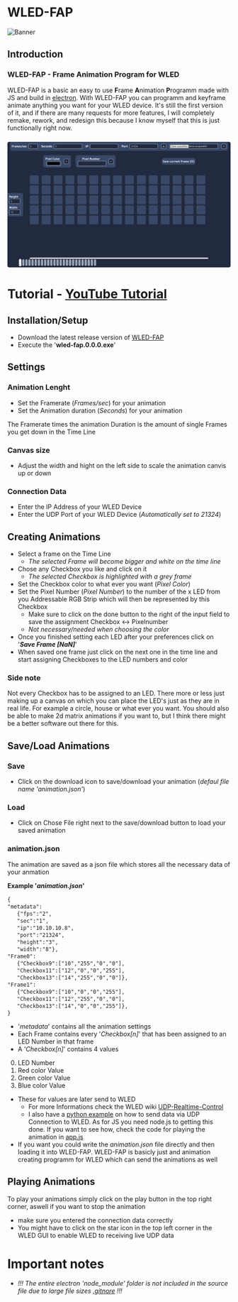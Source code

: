 # WLED-FAP
![Banner](https://repository-images.githubusercontent.com/643328516/3b19f3ff-1b24-4830-a32d-941af51279a6)
## Introduction
### WLED-FAP - Frame Animation Program for WLED

WLED-FAP is a basic an easy to use **F**rame **A**nimation **P**rogramm made with JS and build in [electron](https://github.com/electron/). With WLED-FAP you can programm and keyframe animate anything you want for your WLED device. It's still the first version of it, and if there are many requests for more features, I will completely remake, rework, and redesign this because I know myself that this is just functionally right now.

### ![WLED-FAP UI](img/WLED-FAPUI.png)

# Tutorial - [YouTube Tutorial](https://youtu.be/ivSfaMmUXWA)
## Installation/Setup
- Download the latest release version of [WLED-FAP](https://github.com/RolandDaum/WLED-FAP/releases)
- Execute the '**wled-fap.0.0.0.exe**'

## Settings
### Animation Lenght
- Set the Framerate (*Frames/sec*) for your animation
- Set the Animation duration (*Seconds*) for your animation

The Framerate times the animation Duration is the amount of single Frames you get down in the Time Line

### Canvas size
- Adjust the width and hight on the left side to scale the animation canvis up or down 

### Connection Data
- Enter the IP Address of your WLED Device
- Enter the UDP Port of your WLED Device (*Automatically set to 21324*)

## Creating Animations
- Select a frame on the Time Line
  - *The selected Frame will become bigger and white on the time line*
- Chose any Checkbox you like and click on it
  - *The selected Checkbox is highlighted with a grey frame*
- Set the Checkbox color to what ever you want (*Pixel Color*)
- Set the Pixel Number (*Pixel Number*) to the number of the x LED from you Addressable RGB Strip which will then be represented by this Checkbox
  - Make sure to click on the done button to the right of the input field to save the assignment Checkbox <-> Pixelnumber
  - *Not necessary/needed when choosing the color*
- Once you finished setting each LED after your preferences click on '**_Save Frame [NaN]_**'
- When saved one frame just click on the next one in the time line and start assigning Checkboxes to the LED numbers and color
### Side note
Not every Checkbox has to be assigned to an LED. There more or less just making up a canvas on which you can place the LED's just as they are in real life. For example a circle, house or what ever you want. You should also be able to make 2d matrix animations if you want to, but I think there might be a better software out there for this.

## Save/Load Animations
### Save
- Click on the download icon to save/download your animation (*defaul file name 'animation.json'*)
### Load
- Click on Chose File right next to the save/download button to load your saved animation
### animation.json
The animation are saved as a json file which stores all the necessary data of your anmation

**Example '*animation.json*'**
```
{
"metadata":
   {"fps":"2",
   "sec":"1",
   "ip":"10.10.10.8",
   "port":"21324",
   "height":"3",
   "width":"8"},
"Frame0":
   {"Checkbox9":["10","255","0","0"],
   "Checkbox11":["12","0","0","255"],
   "Checkbox13":["14","255","0","0"]},
"Frame1":
   {"Checkbox9":["10","0","0","255"],
   "Checkbox11":["12","255","0","0"],
   "Checkbox13":["14","0","0","255"]},
}
```
- '*metadata*' contains all the animation settings
- Each Frame contains every '*Checkbox[n]*' that has been assigned to an LED Number in that frame
- A '*Checkbox[n]*' contains 4 values
0. LED Number
1. Red color Value
2. Green color Value
3. Blue color Value
- These for values are later send to WLED
  - For more Informations check the WLED wiki [UDP-Realtime-Control](https://github.com/Aircoookie/WLED/wiki/UDP-Realtime-Control)
  - I also have a [python example](https://github.com/RolandDaum/WLED-UDP-Realtime-Controll-Python-JavaScript/blob/master/WLEDUDP.py) on how to send data via UDP Connection to WLED. As for JS you need node.js to getting this done. If you want to see how, check the code for playing the animation in [app.js](https://github.com/RolandDaum/WLED-FAP/blob/aa4fec2964188d56c0c7effebc51e7fc3808f334/app.js#L198)
- If you want you could write the *animation.json* file directly and then loading it into WLED-FAP. WLED-FAP is basicly just and animation creating programm for WLED which can send the animations as well
 
## Playing Animations
To play your animations simply click on the play button in the top right corner, aswell if you want to stop the animation
- make sure you entered the connection data correctly
- You might have to click on the star icon in the top left corner in the WLED GUI to enable WLED to receiving live UDP data

# Important notes
- *!!! The entire electron 'node_module' folder is not included in the source file due to large file sizes [.gitnore](https://github.com/RolandDaum/WLED-FAP/blob/master/.gitignore) !!!*

